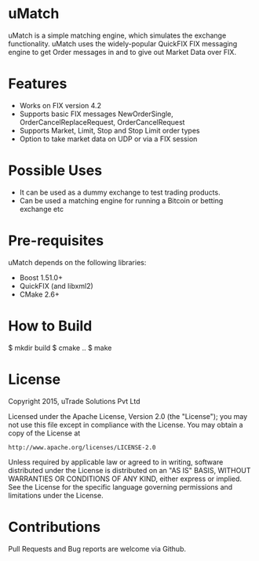 uMatch
======
uMatch is a simple matching engine, which simulates the exchange functionality. uMatch uses the widely-popular QuickFIX FIX messaging engine to get Order messages in and to give out Market Data over FIX.

Features
========
- Works on FIX version 4.2
- Supports basic FIX messages NewOrderSingle, OrderCancelReplaceRequest, OrderCancelRequest
- Supports Market, Limit, Stop and Stop Limit order types
- Option to take market data on UDP or via a FIX session

Possible Uses
=============
- It can be used as a dummy exchange to test trading products.
- Can be used a matching engine for running a Bitcoin or betting exchange etc

Pre-requisites
==============
uMatch depends on the following libraries:
- Boost 1.51.0+
- QuickFIX (and libxml2)
- CMake 2.6+

How to Build
============
$ mkdir build
$ cmake ..
$ make

License
=======

Copyright 2015, uTrade Solutions Pvt Ltd

Licensed under the Apache License, Version 2.0 (the "License");
you may not use this file except in compliance with the License.
You may obtain a copy of the License at

    http://www.apache.org/licenses/LICENSE-2.0

Unless required by applicable law or agreed to in writing, software
distributed under the License is distributed on an "AS IS" BASIS,
WITHOUT WARRANTIES OR CONDITIONS OF ANY KIND, either express or implied.
See the License for the specific language governing permissions and
limitations under the License.

Contributions
=============
Pull Requests and Bug reports are welcome via Github.